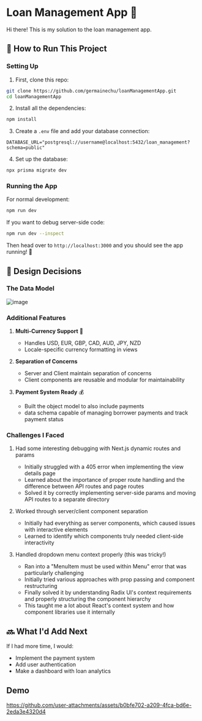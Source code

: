 # Loan Management App 🏦

Hi there! This is my solution to the loan management app.

## 🚀 How to Run This Project

### Setting Up
1. First, clone this repo:
```bash
git clone https://github.com/germainechu/loanManagementApp.git
cd loanManagementApp
```

2. Install all the dependencies:
```bash
npm install
```

3. Create a `.env` file and add your database connection:
```env
DATABASE_URL="postgresql://username@localhost:5432/loan_management?schema=public"
```

4. Set up the database:
```bash
npx prisma migrate dev
```

### Running the App
For normal development:
```bash
npm run dev
```

If you want to debug server-side code:
```bash
npm run dev --inspect
```

Then head over to `http://localhost:3000` and you should see the app running! 🎉

## 🤔 Design Decisions

### The Data Model
![image](https://github.com/user-attachments/assets/fcd9c0e5-b680-4351-beab-0ca40a7738ba)

### Additional Features
1. **Multi-Currency Support** 💱
   - Handles USD, EUR, GBP, CAD, AUD, JPY, NZD
   - Locale-specific currency formatting in views

2. **Separation of Concerns**
   - Server and Client maintain separation of concerns
   - Client components are reusable and modular for maintainability 

3. **Payment System Ready** 💰
   - Built the object model to also include payments
   - data schema capable of managing borrower payments and track payment status

### Challenges I Faced
1. Had some interesting debugging with Next.js dynamic routes and params
   - Initially struggled with a 405 error when implementing the view details page
   - Learned about the importance of proper route handling and the difference between API routes and page routes
   - Solved it by correctly implementing server-side params and moving API routes to a separate directory

2. Worked through server/client component separation
   - Initially had everything as server components, which caused issues with interactive elements
   - Learned to identify which components truly needed client-side interactivity

3. Handled dropdown menu context properly (this was tricky!)
   - Ran into a "MenuItem must be used within Menu" error that was particularly challenging
   - Initially tried various approaches with prop passing and component restructuring
   - Finally solved it by understanding Radix UI's context requirements and properly structuring the component hierarchy
   - This taught me a lot about React's context system and how component libraries use it internally


## 🔜 What I'd Add Next
If I had more time, I would:
- Implement the payment system
- Add user authentication
- Make a dashboard with loan analytics

## Demo


https://github.com/user-attachments/assets/b0bfe702-a209-4fca-bd6e-2eda3e4320d4



